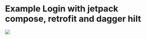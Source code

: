 # Example Login with jetpack compose, retrofit and dagger hilt

![](https://miro.medium.com/v2/resize:fit:640/format:webp/1*DiuL6RSGVIdsc1v91BiCMw.png)

